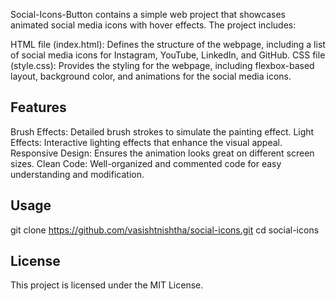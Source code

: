 Social-Icons-Button contains a simple web project that showcases animated social media icons with hover effects. The project includes:

HTML file (index.html): Defines the structure of the webpage, including a list of social media icons for Instagram, YouTube, LinkedIn, and GitHub.
CSS file (style.css): Provides the styling for the webpage, including flexbox-based layout, background color, and animations for the social media icons.

## Features

Brush Effects: Detailed brush strokes to simulate the painting effect.
Light Effects: Interactive lighting effects that enhance the visual appeal.
Responsive Design: Ensures the animation looks great on different screen sizes.
Clean Code: Well-organized and commented code for easy understanding and modification.


## Usage

git clone https://github.com/vasishtnishtha/social-icons.git
cd social-icons

## License

This project is licensed under the MIT License.
